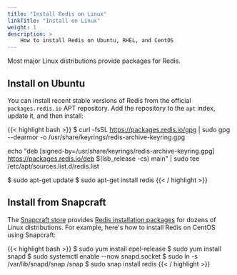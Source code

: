 ```yaml
---
title: "Install Redis on Linux"
linkTitle: "Install on Linux"
weight: 1
description: >
    How to install Redis on Ubuntu, RHEL, and CentOS
---
```


Most major Linux distributions provide packages for Redis.

## Install on Ubuntu

 You can install recent stable versions of Redis from the official
 `packages.redis.io` APT repository. Add the repository to the <code>apt</code> index, update it, and then install:

{{< highlight bash  >}}
$ curl -fsSL https://packages.redis.io/gpg | sudo gpg --dearmor -o /usr/share/keyrings/redis-archive-keyring.gpg

echo "deb [signed-by=/usr/share/keyrings/redis-archive-keyring.gpg] https://packages.redis.io/deb $(lsb_release -cs) main" | sudo tee /etc/apt/sources.list.d/redis.list

$ sudo apt-get update
$ sudo apt-get install redis
{{< / highlight  >}}

## Install from Snapcraft

The [Snapcraft store](https://snapcraft.io/store) provides [Redis installation packages](https://snapcraft.io/redis) for dozens of Linux distributions. For example, here's how to install Redis on CentOS using Snapcraft:

{{< highlight bash  >}}
$ sudo yum install epel-release
$ sudo yum install snapd
$ sudo systemctl enable --now snapd.socket
$ sudo ln -s /var/lib/snapd/snap /snap
$ sudo snap install redis
{{< / highlight  >}}
